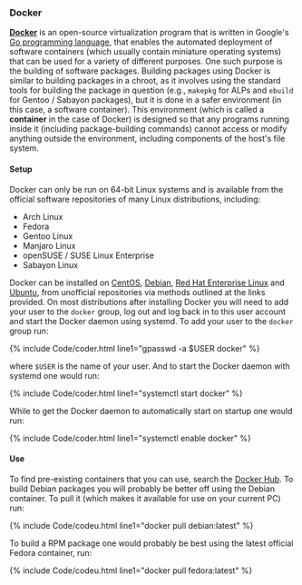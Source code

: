 ### Docker
[**Docker**](https://www.docker.com/) is an open-source virtualization program that is written in Google's [Go programming language](https://en.wikipedia.org/wiki/Go_(programming_language)), that enables the automated deployment of software containers (which usually contain miniature operating systems) that can be used for a variety of different purposes. One such purpose is the building of software packages. Building packages using Docker is similar to building packages in a chroot, as it involves using the standard tools for building the package in question (e.g., `makepkg` for ALPs and `ebuild` for Gentoo / Sabayon packages), but it is done in a safer environment (in this case, a software container). This environment (which is called a **container** in the case of Docker) is designed so that any programs running inside it (including package-building commands) cannot access or modify anything outside the environment, including components of the host's file system.

#### Setup
Docker can only be run on 64-bit Linux systems and is available from the official software repositories of many Linux distributions, including:

* Arch Linux
* Fedora
* Gentoo Linux
* Manjaro Linux
* openSUSE / SUSE Linux Enterprise
* Sabayon Linux

Docker can be installed on [CentOS](https://docs.docker.com/engine/installation/linux/centos/), [Debian](https://docs.docker.com/engine/installation/linux/debian/), [Red Hat Enterprise Linux](https://docs.docker.com/engine/installation/linux/rhel/) and [Ubuntu](https://docs.docker.com/engine/installation/linux/ubuntulinux/), from unofficial repositories via methods outlined at the links provided. On most distributions after installing Docker you will need to add your user to the `docker` group, log out and log back in to this user account and start the Docker daemon using systemd. To add your user to the `docker` group run:

{% include Code/coder.html line1="gpasswd -a $USER docker" %}

where `$USER` is the name of your user. And to start the Docker daemon with systemd one would run:

{% include Code/coder.html line1="systemctl start docker" %}

While to get the Docker daemon to automatically start on startup one would run:

{% include Code/coder.html line1="systemctl enable docker" %}

#### Use
To find pre-existing containers that you can use, search the [Docker Hub](https://hub.docker.com/). To build Debian packages you will probably be better off using the Debian container. To pull it (which makes it available for use on your current PC) run:

{% include Code/codeu.html line1="docker pull debian:latest" %}

To build a RPM package one would probably be best using the latest official Fedora container, run:

{% include Code/codeu.html line1="docker pull fedora:latest" %}
